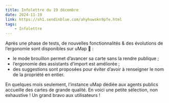 ```yaml
---
title: Infolettre du 19 décembre
date: 2024-11-19
link: https://sh1.sendinblue.com/ahyhuwskn9pfe.html
tags:
    - Infolettre
---
```


Après une phase de tests, de nouvelles fonctionnalités & des évolutions de l’ergonomie sont disponibles sur uMap 🎁 :

* le mode brouillon permet d’avancer sa carte sans la rendre publique ;
* l’ergonomie des assistants d’import est améliorée ;
* des suggestions sont proposées pour éviter d’avoir à renseigner le nom de la propriété en entier.

En quelques mois seulement, l’instance uMap dédiée aux agents publics accueille des cartes de grande qualité. En voici une petite sélection, non exhaustive ! Un grand bravo aux utilisateurs !
